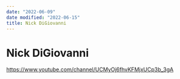```yaml
---
date: "2022-06-09"
date modified: "2022-06-15"
title: Nick DiGiovanni
---
```


# Nick DiGiovanni
https://www.youtube.com/channel/UCMyOj6fhvKFMjxUCp3b_3gA
